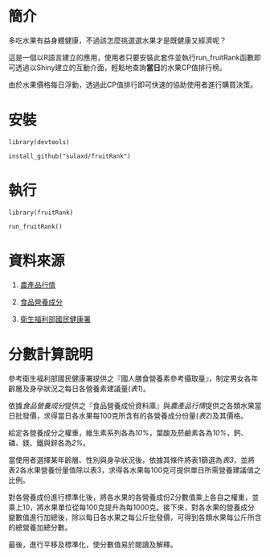 # 簡介

多吃水果有益身體健康，不過該怎麼挑選選水果才是既健康又經濟呢？

這是一個以R語言建立的應用，使用者只要安裝此套件並執行run_fruitRank函數即可透過以Shiny建立的互動介面，輕鬆地查詢**當日**的水果CP值排行榜。

由於水果價格每日浮動，透過此CP值排行即可快速的協助使用者進行購買決策。

# 安裝
```
library(devtools)

install_github("sulaxd/fruitRank")
```

# 執行
```
library(fruitRank)

run_fruitRank()
```

# 資料來源

1. [農產品行情](http://m.coa.gov.tw/OpenData/FarmTransData.aspx)

1. [食品營養成分](https://consumer.fda.gov.tw/Food/TFND.aspx?nodeID=178#)

1. [衛生福利部國民健康署](http://www.hpa.gov.tw/BHPNet/Web/healthtopic/TopicArticle.aspx?No=201308300011&parentid=201205100003)

#  分數計算說明

參考衛生福利部國民健康署提供之『國人膳食營養素參考攝取量』，制定男女各年齡層及身孕狀況之每日各營養素建議量(*表1*)。

依據*食品營養成分*提供之『食品營養成份資料庫』與*農產品行情*提供之各類水果當日批發價，求得當日各水果每100克所含有的各營養成分份量(*表2*)及其價格。

給定各營養成分之權重，維生素系列各為*10%*，葉酸及菸鹼素各為*10%*，鈣、磷、鎂、鐵與鋅各為*2%*。

當使用者選擇某年齡層、性別與身孕狀況後，依據其條件將表1篩選為*表3*，並將表2各水果營養份量值除以表3，求得各水果每100克可提供單日所需營養建議值之比例。

對各營養成份進行標準化後，將各水果的各營養成份Z分數值乘上各自之權重，並乘上10，將水果單位從每100克提升為每1000克。接下來，對各水果的營養成分變數值進行加總後，除以每日各水果之每公斤批發價，可得到各類水果每公斤所含的總營養加總分數。

最後，進行平移及標準化，使分數值易於閱讀及解釋。


